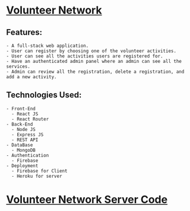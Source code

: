 # [Volunteer Network](https://volunteer-network-d50c6.web.app/)

## Features:
    - A full-stack web application.
    - User can register by choosing one of the volunteer activities.
    - User can see all the activities users are registered for.
    - Have an authenticated admin panel where an admin can see all the services.
    - Admin can review all the registration, delete a registration, and add a new activity.
    
## Technologies Used:
    - Front-End
      - React JS
      - React Router
    - Back-End
      - Node JS
      - Express JS
      - REST API
    - DataBase
      - MongoDB
    - Authentication
      - Firebase
    - Deployment
      - Firebase for Client
      - Heroku for server
      
# [Volunteer Network Server Code](https://github.com/Siydulislam/volunteer-network-server)
